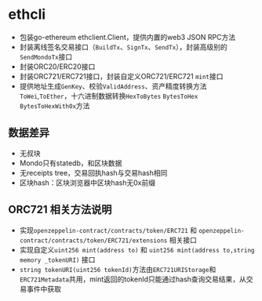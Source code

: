 # ethcli
- 包装go-ethereum ethclient.Client，提供内置的web3 JSON RPC方法
- 封装离线签名交易接口（`BuildTx`、`SignTx`、`SendTx`），封装高级别的`SendMondoTx`接口
- 封装ORC20/ERC20接口
- 封装ORC721/ERC721接口，封装自定义ORC721/ERC721 `mint`接口
- 提供地址生成`GenKey`、校验`ValidAddress`、资产精度转换方法`ToWei`,`ToEther`，十六进制数据转换`HexToBytes` `BytesToHex` `BytesToHexWith0x`方法

## 数据差异
- 无叔块
- Mondo只有statedb，和区块数据
- 无receipts tree，交易回执hash与交易hash相同
- 区块hash：区块浏览器中区块hash无0x前缀

## ORC721 相关方法说明
- 实现`openzeppelin-contract/contracts/token/ERC721` 和 `openzeppelin-contract/contracts/token/ERC721/extensions` 相关接口
- 实现自定义`uint256 mint(address to)` 和 `uint256 mint(address to,string memory _tokenURI)` 接口
- `string tokenURI(uint256 tokenId)`方法由`ERC721URIStorage`和`ERC721Metadata`共用，mint返回的tokenId只能通过hash查询交易结果，从交易事件中获取